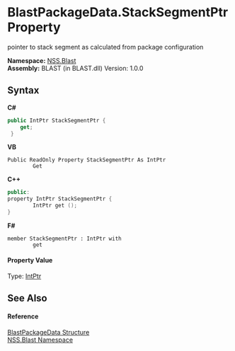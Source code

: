 # BlastPackageData.StackSegmentPtr Property 
 

pointer to stack segment as calculated from package configuration

**Namespace:**&nbsp;<a href="88b55311-4a89-0894-e27a-e157e443c7f7.md">NSS.Blast</a><br />**Assembly:**&nbsp;BLAST (in BLAST.dll) Version: 1.0.0

## Syntax

**C#**<br />
``` C#
public IntPtr StackSegmentPtr {
	get;
 }
```

**VB**<br />
``` VB
Public ReadOnly Property StackSegmentPtr As IntPtr
		Get
```

**C++**<br />
``` C++
public:
property IntPtr StackSegmentPtr {
		IntPtr get ();
}
```

**F#**<br />
``` F#
member StackSegmentPtr : IntPtr with 
		get

```


#### Property Value
Type: <a href="https://docs.microsoft.com/dotnet/api/system.intptr" target="_blank" rel="noopener noreferrer">IntPtr</a>

## See Also


#### Reference
<a href="08d36c75-b5dc-8eaf-5936-daa952653fa2.md">BlastPackageData Structure</a><br /><a href="88b55311-4a89-0894-e27a-e157e443c7f7.md">NSS.Blast Namespace</a><br />